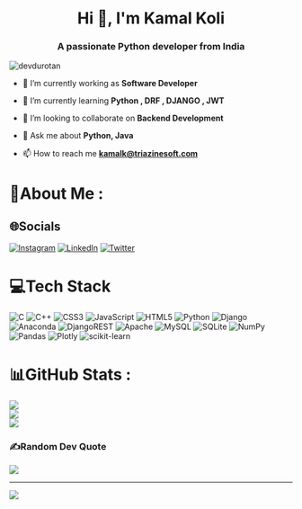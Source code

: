 <h1 align="center">Hi 👋, I'm Kamal Koli</h1>
<h3 align="center">A passionate Python developer from India</h3>

<p align="left"> <img src="https://komarev.com/ghpvc/?username=devdurotan&label=Profile%20views&color=0e75b6&style=flat" alt="devdurotan" /> </p>

- 🔭 I’m currently working as **Software Developer**

- 🌱 I’m currently learning **Python , DRF , DJANGO , JWT**

- 👯 I’m looking to collaborate on **Backend Development**

- 💬 Ask me about **Python, Java**

- 📫 How to reach me **kamalk@triazinesoft.com**


# 💫About Me :

## 🌐Socials
[![Instagram](https://img.shields.io/badge/Instagram-%23E4405F.svg?logo=Instagram&logoColor=white)](https://instagram.com/itskamalkoli) [![LinkedIn](https://img.shields.io/badge/LinkedIn-%230077B5.svg?logo=linkedin&logoColor=white)](https://linkedin.com/in/KamalKoli) [![Twitter](https://img.shields.io/badge/Twitter-%231DA1F2.svg?logo=Twitter&logoColor=white)](https://twitter.com/KolhiKamal) 

# 💻Tech Stack
![C](https://img.shields.io/badge/c-%2300599C.svg?style=for-the-badge&logo=c&logoColor=white) ![C++](https://img.shields.io/badge/c++-%2300599C.svg?style=for-the-badge&logo=c%2B%2B&logoColor=white) ![CSS3](https://img.shields.io/badge/css3-%231572B6.svg?style=for-the-badge&logo=css3&logoColor=white) ![JavaScript](https://img.shields.io/badge/javascript-%23323330.svg?style=for-the-badge&logo=javascript&logoColor=%23F7DF1E) ![HTML5](https://img.shields.io/badge/html5-%23E34F26.svg?style=for-the-badge&logo=html5&logoColor=white) ![Python](https://img.shields.io/badge/python-3670A0?style=for-the-badge&logo=python&logoColor=ffdd54) ![Django](https://img.shields.io/badge/django-%23092E20.svg?style=for-the-badge&logo=django&logoColor=white) ![Anaconda](https://img.shields.io/badge/Anaconda-%2344A833.svg?style=for-the-badge&logo=anaconda&logoColor=white) ![DjangoREST](https://img.shields.io/badge/DJANGO-REST-ff1709?style=for-the-badge&logo=django&logoColor=white&color=ff1709&labelColor=gray) ![Apache](https://img.shields.io/badge/apache-%23D42029.svg?style=for-the-badge&logo=apache&logoColor=white) ![MySQL](https://img.shields.io/badge/mysql-%2300f.svg?style=for-the-badge&logo=mysql&logoColor=white) ![SQLite](https://img.shields.io/badge/sqlite-%2307405e.svg?style=for-the-badge&logo=sqlite&logoColor=white) ![NumPy](https://img.shields.io/badge/numpy-%23013243.svg?style=for-the-badge&logo=numpy&logoColor=white) ![Pandas](https://img.shields.io/badge/pandas-%23150458.svg?style=for-the-badge&logo=pandas&logoColor=white) ![Plotly](https://img.shields.io/badge/Plotly-%233F4F75.svg?style=for-the-badge&logo=plotly&logoColor=white) ![scikit-learn](https://img.shields.io/badge/scikit--learn-%23F7931E.svg?style=for-the-badge&logo=scikit-learn&logoColor=white)
# 📊GitHub Stats :
![](https://github-readme-stats.vercel.app/api?username=kamalkoli&theme=dark&hide_border=true&include_all_commits=true&count_private=true)<br/>
![](https://github-readme-streak-stats.herokuapp.com/?user=kamalkoli&theme=dark&hide_border=true)<br/>
![](https://github-readme-stats.vercel.app/api/top-langs/?username=kamalkoli&theme=dark&hide_border=true&include_all_commits=true&count_private=true&layout=compact)

### ✍️Random Dev Quote
![](https://quotes-github-readme.vercel.app/api?type=vetical&theme=dark)

---
[![](https://visitcount.itsvg.in/api?id=kamalkoli&icon=0&color=0)](https://visitcount.itsvg.in)


